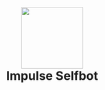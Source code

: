<h1 align="center">
<sub>
<img src="[https://raw.githubusercontent.com/ItsPi3141/alpaca-electron/main/icon/alpaca-chat-logo.png?raw=true](https://cdn.discordapp.com/attachments/898733028606611477/1219849349069279303/impulse.jpg?ex=660ccc3c&is=65fa573c&hm=a1d47f4e69a2819d0500995932d9376a765364cf30f9db1e797e8b553781caf7&)https://cdn.discordapp.com/attachments/898733028606611477/1219849349069279303/impulse.jpg?ex=660ccc3c&is=65fa573c&hm=a1d47f4e69a2819d0500995932d9376a765364cf30f9db1e797e8b553781caf7&" height=144>
</sub>
<br>
Impulse Selfbot
</h1>
<br>
